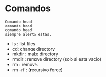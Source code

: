 # Comandos 

```
Comando head 
comando head
comando head
siempre alerta estas. 
```

* ls : list files
* cd: change directory
* mkdir : make directory
* rmdir : remove directory (solo si esta vacio)
* rm : remove.
* rm -rf : (**r**ecursivo **f**orce)